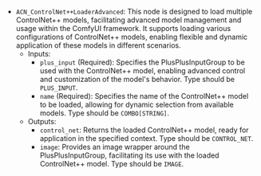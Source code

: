 - `ACN_ControlNet++LoaderAdvanced`: This node is designed to load multiple ControlNet++ models, facilitating advanced model management and usage within the ComfyUI framework. It supports loading various configurations of ControlNet++ models, enabling flexible and dynamic application of these models in different scenarios.
    - Inputs:
        - `plus_input` (Required): Specifies the PlusPlusInputGroup to be used with the ControlNet++ model, enabling advanced control and customization of the model's behavior. Type should be `PLUS_INPUT`.
        - `name` (Required): Specifies the name of the ControlNet++ model to be loaded, allowing for dynamic selection from available models. Type should be `COMBO[STRING]`.
    - Outputs:
        - `control_net`: Returns the loaded ControlNet++ model, ready for application in the specified context. Type should be `CONTROL_NET`.
        - `image`: Provides an image wrapper around the PlusPlusInputGroup, facilitating its use with the loaded ControlNet++ model. Type should be `IMAGE`.
